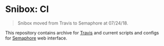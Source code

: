 # Snibox: CI

> Snibox moved from Travis to Semaphore at 07/24/18.
 
This repository contains archive for [Travis](https://travis-ci.org/snibox/) 
and current scripts and configs for [Semaphore](https://semaphoreci.com/) web interface.
